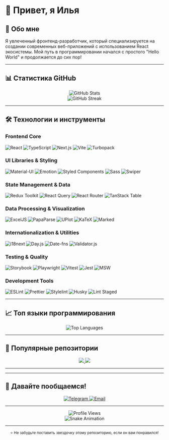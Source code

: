 # 👋 Привет, я Илья

## 🚀 Обо мне

Я увлеченный фронтенд-разработчик, который специализируется на создании современных веб-приложений с использованием React экосистемы. Мой путь в программировании начался с простого "Hello World" и продолжается до сих пор!

---

## 📊 Статистика GitHub

<div align="center">
  <img src="https://github-readme-stats.vercel.app/api?username=khanaccount&show_icons=true&theme=radical&hide_border=true&bg_color=0D1117&title_color=6366F1&icon_color=6366F1&text_color=FFFFFF" alt="GitHub Stats" />
</div>

<div align="center">
  <img src="https://github-readme-streak-stats.herokuapp.com/?user=khanaccount&theme=radical&hide_border=true&background=0D1117&stroke=6366F1&ring=6366F1&fire=6366F1&currStreakNum=FFFFFF&sideNums=FFFFFF&currStreakLabel=6366F1&sideLabels=6366F1&dates=FFFFFF" alt="GitHub Streak" />
</div>

---

## 🛠️ Технологии и инструменты

### Frontend Core

![React](https://img.shields.io/badge/-React-61DAFB?style=flat-square&logo=react&logoColor=black)
![TypeScript](https://img.shields.io/badge/-TypeScript-3178C6?style=flat-square&logo=typescript&logoColor=white)
![Next.js](https://img.shields.io/badge/-Next.js-000000?style=flat-square&logo=next.js&logoColor=white)
![Vite](https://img.shields.io/badge/-Vite-646CFF?style=flat-square&logo=vite&logoColor=white)
![Turbopack](https://img.shields.io/badge/-Turbopack-000000?style=flat-square&logo=turbopack&logoColor=white)

### UI Libraries & Styling

![Material-UI](https://img.shields.io/badge/-Material_UI-0081CB?style=flat-square&logo=mui&logoColor=white)
![Emotion](https://img.shields.io/badge/-Emotion-DB7093?style=flat-square&logo=emotion&logoColor=white)
![Styled Components](https://img.shields.io/badge/-Styled_Components-DB7093?style=flat-square&logo=styled-components&logoColor=white)
![Sass](https://img.shields.io/badge/-Sass-CC6699?style=flat-square&logo=sass&logoColor=white)
![Swiper](https://img.shields.io/badge/-Swiper-6332F6?style=flat-square&logo=swiper&logoColor=white)

### State Management & Data

![Redux Toolkit](https://img.shields.io/badge/-Redux_Toolkit-764ABC?style=flat-square&logo=redux&logoColor=white)
![React Query](https://img.shields.io/badge/-TanStack_Query-FF4154?style=flat-square&logo=tanstack-query&logoColor=white)
![React Router](https://img.shields.io/badge/-React_Router-CA4245?style=flat-square&logo=react-router&logoColor=white)
![TanStack Table](https://img.shields.io/badge/-TanStack_Table-FF4154?style=flat-square&logo=tanstack-query&logoColor=white)

### Data Processing & Visualization

![ExcelJS](https://img.shields.io/badge/-ExcelJS-217346?style=flat-square&logo=microsoft-excel&logoColor=white)
![PapaParse](https://img.shields.io/badge/-PapaParse-4EAA25?style=flat-square&logo=json&logoColor=white)
![UPlot](https://img.shields.io/badge/-UPlot-FF6B6B?style=flat-square&logo=chartjs&logoColor=white)
![KaTeX](https://img.shields.io/badge/-KaTeX-008000?style=flat-square&logo=latex&logoColor=white)
![Marked](https://img.shields.io/badge/-Marked-000000?style=flat-square&logo=markdown&logoColor=white)

### Internationalization & Utilities

![i18next](https://img.shields.io/badge/-i18next-26A69A?style=flat-square&logo=javascript&logoColor=white)
![Day.js](https://img.shields.io/badge/-Day.js-FF6B6B?style=flat-square&logo=javascript&logoColor=white)
![Date-fns](https://img.shields.io/badge/-Date_fns-FF6B6B?style=flat-square&logo=javascript&logoColor=white)
![Validator.js](https://img.shields.io/badge/-Validator.js-FF6B6B?style=flat-square&logo=javascript&logoColor=white)

### Testing & Quality

![Storybook](https://img.shields.io/badge/-Storybook-FF4785?style=flat-square&logo=storybook&logoColor=white)
![Playwright](https://img.shields.io/badge/-Playwright-2EAD33?style=flat-square&logo=playwright&logoColor=white)
![Vitest](https://img.shields.io/badge/-Vitest-6E9F18?style=flat-square&logo=vitest&logoColor=white)
![Jest](https://img.shields.io/badge/-Jest-C21325?style=flat-square&logo=jest&logoColor=white)
![MSW](https://img.shields.io/badge/-MSW-FF6B6B?style=flat-square&logo=javascript&logoColor=white)

### Development Tools

![ESLint](https://img.shields.io/badge/-ESLint-4B32C3?style=flat-square&logo=eslint&logoColor=white)
![Prettier](https://img.shields.io/badge/-Prettier-F7B93E?style=flat-square&logo=prettier&logoColor=white)
![Stylelint](https://img.shields.io/badge/-Stylelint-263238?style=flat-square&logo=stylelint&logoColor=white)
![Husky](https://img.shields.io/badge/-Husky-000000?style=flat-square&logo=git&logoColor=white)
![Lint Staged](https://img.shields.io/badge/-Lint_Staged-000000?style=flat-square&logo=git&logoColor=white)

---

## 📈 Топ языки программирования

<div align="center">
  <img src="https://github-readme-stats.vercel.app/api/top-langs/?username=khanaccount&layout=compact&theme=radical&hide_border=true&bg_color=0D1117&title_color=6366F1&text_color=FFFFFF" alt="Top Languages" />
</div>

---

## 🌟 Популярные репозитории

<div align="center">
  <a href="https://github.com/HorizontTSD/horizontsd-tool">
    <img src="https://github-readme-stats.vercel.app/api/pin/?username=khanaccount&repo=horizontsd-tool&theme=radical&hide_border=true&bg_color=0D1117&title_color=6366F1&text_color=FFFFFF" />
  </a>
  <a href="https://github.com/HorizontTSD/horizontsd-info">
    <img src="https://github-readme-stats.vercel.app/api/pin/?username=khanaccount&repo=horizontsd-info&theme=radical&hide_border=true&bg_color=0D1117&title_color=6366F1&text_color=FFFFFF" />
  </a>
</div>

---

---

## 🤝 Давайте пообщаемся!

<div align="center">
  <a href="https://t.me/dostanmenyatyt">
    <img src="https://img.shields.io/badge/-Telegram-0088CC?style=for-the-badge&logo=telegram&logoColor=white" alt="Telegram" />
  </a>
  <a href="mailto:ilyailyaselivanov@gmail.com">
    <img src="https://img.shields.io/badge/-Email-D14836?style=for-the-badge&logo=gmail&logoColor=white" alt="Email" />
  </a>
</div>

---

<div align="center">
  <img src="https://komarev.com/ghpvc/?username=khanaccount&style=flat-square&color=6366F1" alt="Profile Views" />
  
  <br>
  
  <img src="https://github.com/khanaccount/khanaccount/blob/output/github-contribution-grid-snake-dark.svg" alt="Snake Animation" />
</div>

---

<div align="center">
  <sub>⭐ Не забудьте поставить звездочку этому репозиторию, если он вам понравился!</sub>
</div>
